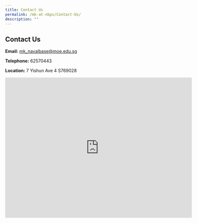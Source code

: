 ```yaml
---
title: Contact Us
permalink: /mk-at-nbps/Contact-Us/
description: ""
---
```

## Contact Us

**Email:**&nbsp;[mk\_navalbase@moe.edu.sg](mailto:mk_navalbase@moe.edu.sg)

**Telephone:**&nbsp;62570443

**Location:**&nbsp;7 Yishun Ave 4 S769028

<iframe loading="lazy" allowfullscreen="" style="border:0;" height="450" width="600" src="https://www.google.com/maps/embed?pb=!1m18!1m12!1m3!1d3988.5997846340383!2d103.83672811475414!3d1.4160912989672283!2m3!1f0!2f0!3f0!3m2!1i1024!2i768!4f13.1!3m3!1m2!1s0x31da1413f86cca47%3A0x901b532e5573151b!2sNaval%20Base%20Primary%20School!5e0!3m2!1sen!2ssg!4v1665983674659!5m2!1sen!2ssg"></iframe>